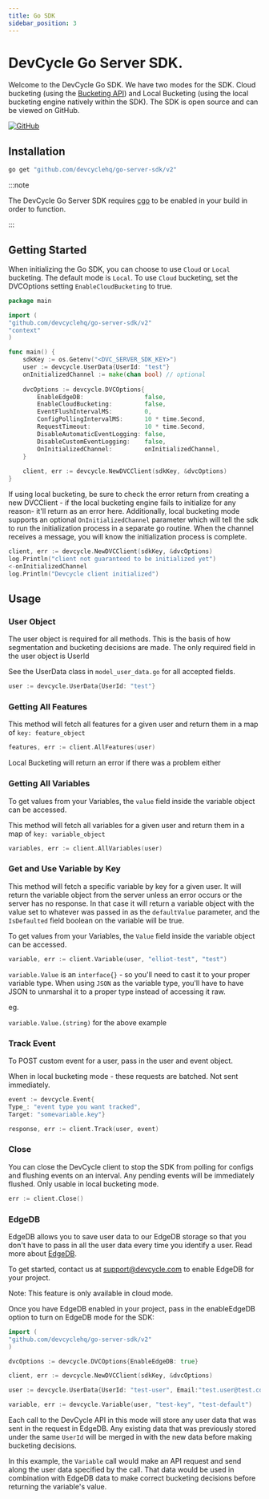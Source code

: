 ```yaml
---
title: Go SDK
sidebar_position: 3
---
```


# DevCycle Go Server SDK.

Welcome to the DevCycle Go SDK. We have two modes for the SDK. Cloud bucketing (using
the [Bucketing API](https://bucketing-api.devcycle.com))
and Local Bucketing (using the local bucketing engine natively within the SDK).
The SDK is open source and can be viewed on GitHub.

[![GitHub](https://img.shields.io/github/stars/devcyclehq/go-server-sdk.svg?style=social&label=Star&maxAge=2592000)](https://github.com/DevCycleHQ/go-server-sdk)

## Installation

```bash
go get "github.com/devcyclehq/go-server-sdk/v2"
```

:::note

The DevCycle Go Server SDK requires [cgo](https://pkg.go.dev/cmd/cgo) to be enabled in your build in order to function. 

:::


## Getting Started

When initializing the Go SDK, you can choose to use `Cloud` or `Local` bucketing. The default mode is `Local`.
To use `Cloud` bucketing, set the DVCOptions setting `EnableCloudBucketing` to true.

```go
package main 

import (
"github.com/devcyclehq/go-server-sdk/v2"
"context"
)

func main() {
    sdkKey := os.Getenv("<DVC_SERVER_SDK_KEY>")
    user := devcycle.UserData{UserId: "test"}
    onInitializedChannel := make(chan bool) // optional
 
    dvcOptions := devcycle.DVCOptions{
        EnableEdgeDB:                 false,
        EnableCloudBucketing:         false,
        EventFlushIntervalMS:         0,
        ConfigPollingIntervalMS:      10 * time.Second,
        RequestTimeout:               10 * time.Second,
        DisableAutomaticEventLogging: false,
        DisableCustomEventLogging:    false,
        OnInitializedChannel:         onInitializedChannel,
    }
    
    client, err := devcycle.NewDVCClient(sdkKey, &dvcOptions)
}
```

If using local bucketing, be sure to check the error return from creating a new DVCClient - if the local bucketing engine fails to
initialize for any reason- it'll return as an error here.
Additionally, local bucketing mode supports an optional `OnInitializedChannel` parameter which will tell the sdk to run the initialization
process in a separate go routine. When the channel receives a message, you will know the initialization process is complete.

```go
client, err := devcycle.NewDVCClient(sdkKey, &dvcOptions)
log.Println("client not guaranteed to be initialized yet")
<-onInitializedChannel
log.Println("Devcycle client initialized")
```


## Usage

### User Object

The user object is required for all methods. This is the basis of how segmentation and bucketing decisions are made. 
The only required field in the user object is UserId

See the UserData class in `model_user_data.go` for all accepted fields.

```go
user := devcycle.UserData{UserId: "test"}
```

### Getting All Features

This method will fetch all features for a given user and return them in a map of `key: feature_object`

```go
features, err := client.AllFeatures(user)
```

Local Bucketing will return an error if there was a problem either

### Getting All Variables

To get values from your Variables, the `value` field inside the variable object can be accessed.

This method will fetch all variables for a given user and return them in a map of `key: variable_object`

```go
variables, err := client.AllVariables(user)
```

### Get and Use Variable by Key

This method will fetch a specific variable by key for a given user. It will return the variable
object from the server unless an error occurs or the server has no response. In that case it will return
a variable object with the value set to whatever was passed in as the `defaultValue` parameter,
and the `IsDefaulted` field boolean on the variable will be true.

To get values from your Variables, the `Value` field inside the variable object can be accessed.

```go
variable, err := client.Variable(user, "elliot-test", "test")
```

`variable.Value` is an `interface{}` - so you'll need to cast it to your proper variable type.
When using `JSON` as the variable type, you'll have to have JSON to unmarshal it to a proper type instead of accessing it raw.

eg.

`variable.Value.(string)` for the above example

### Track Event

To POST custom event for a user, pass in the user and event object.

When in local bucketing mode - these requests are batched. Not sent immediately.

```go
event := devcycle.Event{
Type_: "event type you want tracked",
Target: "somevariable.key"}

response, err := client.Track(user, event)
```

### Close

You can close the DevCycle client to stop the SDK from polling for configs and flushing events on an interval. Any pending events will be immediately flushed.
Only usable in local bucketing mode.

```go
err := client.Close()
```

### EdgeDB

EdgeDB allows you to save user data to our EdgeDB storage so that you don't have to pass in all the user data every time
you identify a user. Read more about [EdgeDB](/docs/home/feature-management/edgedb/what-is-edgedb).

To get started, contact us at support@devcycle.com to enable EdgeDB for your project.

Note: This feature is only available in cloud mode. 

Once you have EdgeDB enabled in your project, pass in the enableEdgeDB option to turn on EdgeDB mode for the SDK:

```go
import (
"github.com/devcyclehq/go-server-sdk/v2"
)

dvcOptions := devcycle.DVCOptions{EnableEdgeDB: true}

client, err := devcycle.NewDVCClient(sdkKey, &dvcOptions)

user := devcycle.UserData{UserId: "test-user", Email:"test.user@test.com"}

variable, err := devcycle.Variable(user, "test-key", "test-default")
```

Each call to the DevCycle API in this mode will store any user data that was sent in the request in EdgeDB.
Any existing data that was previously stored under the same `UserId` will be merged in with the new data before
making bucketing decisions.

In this example, the `Variable` call would make an API request and send along the user data specified by the call.
That data would be used in combination with EdgeDB data to make correct bucketing decisions before returning the
variable's value.


